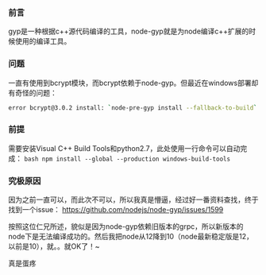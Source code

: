 ### 前言
gyp是一种根据c++源代码编译的工具，node-gyp就是为node编译c++扩展的时候使用的编译工具。

### 问题
一直有使用到bcrypt模块，而bcrypt依赖于node-gyp。但最近在windows部署却有奇怪的问题：
``` bash
error bcrypt@3.0.2 install: `node-pre-gyp install --fallback-to-build`
```

### 前提
需要安装Visual C++ Build Tools和python2.7，此处使用一行命令可以自动完成：
    ```bash
    npm install --global --production windows-build-tools
    ```

### 究极原因
因为之前一直可以，而此次不可以，所以我真是懵逼，经过好一番资料查找，终于找到一个issue：
https://github.com/nodejs/node-gyp/issues/1599

按照这位仁兄所述，貌似是因为node-gyp依赖旧版本的grpc，所以新版本的node下是无法编译成功的。然后我把node从12降到10（node最新稳定版是12，以前是10），就。。就OK了！~

真是蛋疼